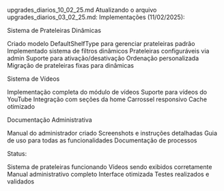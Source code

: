upgrades_diarios_10_02_25.md
Atualizando o arquivo upgrades_diarios_03_02_25.md:
Implementações (11/02/2025):

Sistema de Prateleiras Dinâmicas

Criado modelo DefaultShelfType para gerenciar prateleiras padrão
Implementado sistema de filtros dinâmicos
Prateleiras configuráveis via admin
Suporte para ativação/desativação
Ordenação personalizada
Migração de prateleiras fixas para dinâmicas


Sistema de Vídeos

Implementação completa do módulo de vídeos
Suporte para vídeos do YouTube
Integração com seções da home
Carrossel responsivo
Cache otimizado


Documentação Administrativa

Manual do administrador criado
Screenshots e instruções detalhadas
Guia de uso para todas as funcionalidades
Documentação de processos


Status:

Sistema de prateleiras funcionando
Vídeos sendo exibidos corretamente
Manual administrativo completo
Interface otimizada
Testes realizados e validados